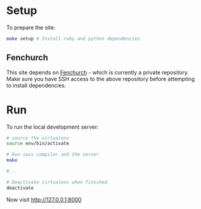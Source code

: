 Setup
===

To prepare the site:

``` bash
make setup # Install ruby and python dependencies
```

Fenchurch
---

This site depends on [Fenchurch](https://bitbucket.org/nottrobin/fenchurch) - which is currently a private repository. Make sure you have SSH access to the above repository before attempting to install dependencies.

Run
===

To run the local development server:

``` bash
# source the virtualenv
source env/bin/activate

# Run sass compiler and the server
make 

#...

# Deactivate virtualenv when finished
deactivate
```

Now visit <http://127.0.0.1:8000>
